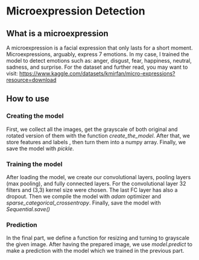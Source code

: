 # Microexpression Detection
## What is a microexpression
A microexpression is a facial expression that only lasts for a short moment.
Microexpressions, arguably, express 7 emotions. In my case, I trained the model
to detect emotions such as: anger, disgust, fear, happiness, neutral, sadness, and surprise.
For the dataset and further read, you may want to visit: 
https://www.kaggle.com/datasets/kmirfan/micro-expressions?resource=download

## How to use

### Creating the model

First, we collect all the images, get the grayscale of both original and rotated version of them
with the function _create_the_model_. After that, we store features and labels , then turn them into a
numpy array. Finally, we save the model with _pickle_.

### Training the model

After loading the model, we create our convolutional layers, pooling layers (max pooling), and
fully connected layers. For the convolutional layer 32 filters and (3,3) kernel size were chosen.
The last FC layer has also a dropout. Then we compile the model with _adam_ optimizer and
_sparse_categorical_crossentropy_. Finally, save the model with _Sequential.save()_
 
### Prediction
In the final part, we define a function for resizing and turning to grayscale the given image.
After having the prepared image, we use _model.predict_ to make a prediction with the model which
we trained in the previous part.




